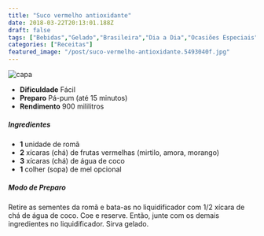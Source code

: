 ```yaml
---
title: "Suco vermelho antioxidante"
date: 2018-03-22T20:13:01.188Z
draft: false
tags: ["Bebidas","Gelado","Brasileira","Dia a Dia","Ocasiões Especiais","Dieta e nutrição","Nutrição","Receitas","Suco"]
categories: ["Receitas"]
featured_image: "/post/suco-vermelho-antioxidante.5493040f.jpg"
---
```


![capa](/post/suco-vermelho-antioxidante.5493040f.jpg)

*   **Dificuldade** Fácil
*   **Preparo** Pá-pum (até 15 minutos)
*   **Rendimento** 900 mililitros

##### Ingredientes

*   **1** unidade de romã
*   **2** xícaras (chá) de frutas vermelhas (mirtilo, amora, morango)
*   **3** xícaras (chá) de água de coco
*   **1** colher (sopa) de mel opcional

##### Modo de Preparo

Retire as sementes da romã e bata-as no liquidificador com 1/2 xícara de chá de água de coco. Coe e reserve. Então, junte com os demais ingredientes no liquidificador. Sirva gelado.
